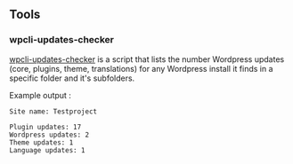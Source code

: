 ## Tools

### wpcli-updates-checker

[wpcli-updates-checker](https://github.com/mwmdev/tools/blob/main/wpcli-updates-checker.py) is a script that lists the number Wordpress updates (core, plugins, theme, translations) for any Wordpress install it finds in a specific folder and it's subfolders.

Example output :

```
Site name: Testproject

Plugin updates: 17
Wordpress updates: 2
Theme updates: 1
Language updates: 1
```
